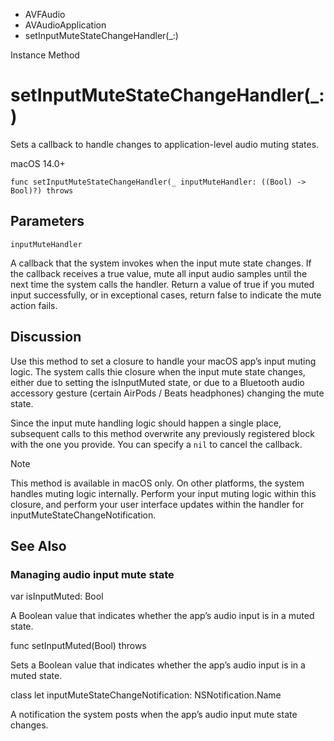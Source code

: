 

- AVFAudio
- AVAudioApplication
-  setInputMuteStateChangeHandler(\_:) 

Instance Method

# setInputMuteStateChangeHandler(\_:)

Sets a callback to handle changes to application-level audio muting states.

macOS 14.0+

``` source
func setInputMuteStateChangeHandler(_ inputMuteHandler: ((Bool) -> Bool)?) throws
```

## Parameters 

`inputMuteHandler`  

A callback that the system invokes when the input mute state changes. If the callback receives a true value, mute all input audio samples until the next time the system calls the handler. Return a value of true if you muted input successfully, or in exceptional cases, return false to indicate the mute action fails.

## Discussion

Use this method to set a closure to handle your macOS app’s input muting logic. The system calls thie closure when the input mute state changes, either due to setting the isInputMuted state, or due to a Bluetooth audio accessory gesture (certain AirPods / Beats headphones) changing the mute state.

Since the input mute handling logic should happen a single place, subsequent calls to this method overwrite any previously registered block with the one you provide. You can specify a `nil` to cancel the callback.

Note

This method is available in macOS only. On other platforms, the system handles muting logic internally. Perform your input muting logic within this closure, and perform your user interface updates within the handler for inputMuteStateChangeNotification.

## See Also

### Managing audio input mute state

var isInputMuted: Bool

A Boolean value that indicates whether the app’s audio input is in a muted state.

func setInputMuted(Bool) throws

Sets a Boolean value that indicates whether the app’s audio input is in a muted state.

class let inputMuteStateChangeNotification: NSNotification.Name

A notification the system posts when the app’s audio input mute state changes.

